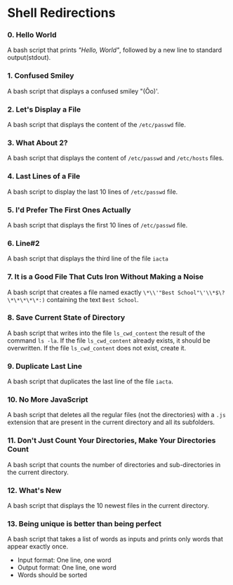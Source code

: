 # Shell Redirections

### 0. Hello World
A bash script that prints *"Hello, World"*, followed by a new line to standard output(stdout).

### 1. Confused Smiley
A bash script that displays a confused smiley "(Ôo)'.

### 2. Let's Display a File
A bash script that displays the content of the `/etc/passwd` file.

### 3. What About 2?
A bash script that displays the content of `/etc/passwd` and `/etc/hosts` files.

### 4. Last Lines of a File
A bash script to display the last 10 lines of `/etc/passwd` file.

### 5. I'd Prefer The First Ones Actually
A bash script that displays the first 10 lines of `/etc/passwd` file.

### 6. Line#2
A bash script that displays the third line of the file `iacta`

### 7. It is a Good File That Cuts Iron Without Making a Noise
A bash script that creates a file named exactly `\*\\'"Best School"\'\\*$\?\*\*\*\*\*:)` containing the text `Best School`.

### 8. Save Current State of Directory
A bash script that writes into the file `ls_cwd_content` the result of the command `ls -la`. If the file `ls_cwd_content` already exists, it should be overwritten. If the file `ls_cwd_content` does not exist, create it.

### 9. Duplicate Last Line
A bash script that duplicates the last line of the file `iacta`.

### 10. No More JavaScript
A bash script that deletes all the regular files (not the directories) with a `.js` extension that are present in the current directory and all its subfolders.

### 11. Don't Just Count Your Directories, Make Your Directories Count
A bash script that counts the number of directories and sub-directories in the current directory.

### 12. What's New
A bash script that displays the 10 newest files in the current directory.

### 13. Being unique is better than being perfect
A bash script that takes a list of words as inputs and prints only words that appear exactly once.
- Input format: One line, one word
- Output format: One line, one word
- Words should be sorted 
